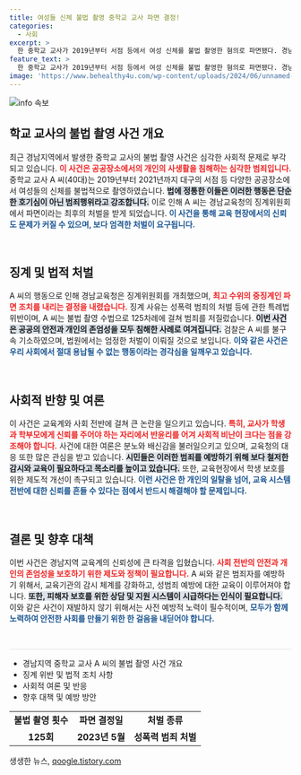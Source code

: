 ```yaml
---
title: 여성들 신체 불법 촬영 중학교 교사 파면 결정!
categories:
  - 사회
excerpt: >
  한 중학교 교사가 2019년부터 서점 등에서 여성 신체를 불법 촬영한 혐의로 파면됐다. 경남교육청은 성폭력 범죄로 징계하며, A 씨의 불법 행위가 드러나 충격을 주고 있다.
feature_text: >
  한 중학교 교사가 2019년부터 서점 등에서 여성 신체를 불법 촬영한 혐의로 파면됐다. 경남교육청은 성폭력 범죄로 징계하며, A 씨의 불법 행위가 드러나 충격을 주고 있다.
image: 'https://www.behealthy4u.com/wp-content/uploads/2024/06/unnamed-file.png'
---
```


<p><img src="https://www.behealthy4u.com/wp-content/uploads/2024/06/unnamed-file.png" alt="info 속보" /></p>

<h2 data-ke-size="size26">학교 교사의 불법 촬영 사건 개요</h2>

<p>최근 경남지역에서 발생한 중학교 교사의 불법 촬영 사건은 심각한 사회적 문제로 부각되고 있습니다. <b><span style="color: #ee2323;">이 사건은 공공장소에서의 개인의 사생활을 침해하는 심각한 범죄입니다.</span></b> 중학교 교사 A 씨(40대)는 2019년부터 2021년까지 대구의 서점 등 다양한 공공장소에서 여성들의 신체를 불법적으로 촬영하였습니다. <b><span style="background-color: #21538527;">법에 정통한 이들은 이러한 행동은 단순한 호기심이 아닌 범죄행위라고 강조합니다.</span></b> 이로 인해 A 씨는 경남교육청의 징계위원회에서 파면이라는 최후의 처벌을 받게 되었습니다. <b><span style="color: #1a5490;">이 사건을 통해 교육 현장에서의 신뢰도 문제가 커질 수 있으며, 보다 엄격한 처벌이 요구됩니다.</span></b></p>

<p data-ke-size="size16">&nbsp;</p>

<h2 data-ke-size="size26">징계 및 법적 처벌</h2>

<p>A 씨의 행동으로 인해 경남교육청은 징계위원회를 개최했으며, <b><span style="color: #ee2323;">최고 수위의 중징계인 파면 조치를 내리는 결정을 내렸습니다.</span></b> 징계 사유는 성폭력 범죄의 처벌 등에 관한 특례법 위반이며, A 씨는 불법 촬영 수법으로 125차례에 걸쳐 범죄를 저질렀습니다. <b><span style="background-color: #21538527;">이번 사건은 공공의 안전과 개인의 존엄성을 모두 침해한 사례로 여겨집니다.</span></b> 검찰은 A 씨를 불구속 기소하였으며, 법원에서는 엄정한 처벌이 이뤄질 것으로 보입니다. <b><span style="color: #1a5490;">이와 같은 사건은 우리 사회에서 절대 용납될 수 없는 행동이라는 경각심을 일깨우고 있습니다.</span></b></p>

<p data-ke-size="size16">&nbsp;</p>

<h2 data-ke-size="size26">사회적 반향 및 여론</h2>

<p>이 사건은 교육계와 사회 전반에 걸쳐 큰 논란을 일으키고 있습니다. <b><span style="color: #ee2323;">특히, 교사가 학생과 학부모에게 신뢰를 주어야 하는 자리에서 반윤리를 어겨 사회적 비난이 크다는 점을 강조해야 합니다.</span></b> 사건에 대한 여론은 분노와 배신감을 불러일으키고 있으며, 교육청의 대응 또한 많은 관심을 받고 있습니다. <b><span style="background-color: #21538527;">시민들은 이러한 범죄를 예방하기 위해 보다 철저한 감시와 교육이 필요하다고 목소리를 높이고 있습니다.</span></b> 또한, 교육현장에서 학생 보호를 위한 제도적 개선이 촉구되고 있습니다. <b><span style="color: #1a5490;">이런 사건은 한 개인의 일탈을 넘어, 교육 시스템 전반에 대한 신뢰를 흔들 수 있다는 점에서 반드시 해결해야 할 문제입니다.</span></b></p>

<p data-ke-size="size16">&nbsp;</p>

<h2 data-ke-size="size26">결론 및 향후 대책</h2>

<p>이번 사건은 경남지역 교육계의 신뢰성에 큰 타격을 입혔습니다. <b><span style="color: #ee2323;">사회 전반의 안전과 개인의 존엄성을 보호하기 위한 제도와 정책이 필요합니다.</span></b> A 씨와 같은 범죄자를 예방하기 위해서, 교육기관의 감시 체계를 강화하고, 성범죄 예방에 대한 교육이 이루어져야 합니다. <b><span style="background-color: #21538527;">또한, 피해자 보호를 위한 상담 및 지원 시스템이 시급하다는 인식이 필요합니다.</span></b> 이와 같은 사건이 재발하지 않기 위해서는 사전 예방적 노력이 필수적이며, <b><span style="color: #1a5490;">모두가 함께 노력하여 안전한 사회를 만들기 위한 한 걸음을 내딛어야 합니다.</span></b></p>

<p data-ke-size="size16">&nbsp;</p>

<hr style="height: 1px; border: 0; background-color: #e2e2e2;"/>

<ul>
    <li>경남지역 중학교 교사 A 씨의 불법 촬영 사건 개요</li>
    <li>징계 위반 및 법적 조치 사항</li>
    <li>사회적 여론 및 반응</li>
    <li>향후 대책 및 예방 방안</li>
</ul>

<table style="width: 100%;">
    <tr>
        <td style="text-align: center; height: 17px;"><b>불법 촬영 횟수</b></td>
        <td style="text-align: center; height: 17px;"><b>파면 결정일</b></td>
        <td style="text-align: center; height: 17px;"><b>처벌 종류</b></td>
    </tr>
    <tr>
        <td style="text-align: center; height: 17px;"><b>125회</b></td>
        <td style="text-align: center; height: 17px;"><b>2023년 5월</b></td>
        <td style="text-align: center; height: 17px;"><b>성폭력 범죄 처벌</b></td>
    </tr>
</table>
생생한 뉴스, <a href="https://qoogle.tistory.com" rel="dofollow">qoogle.tistory.com</a>



